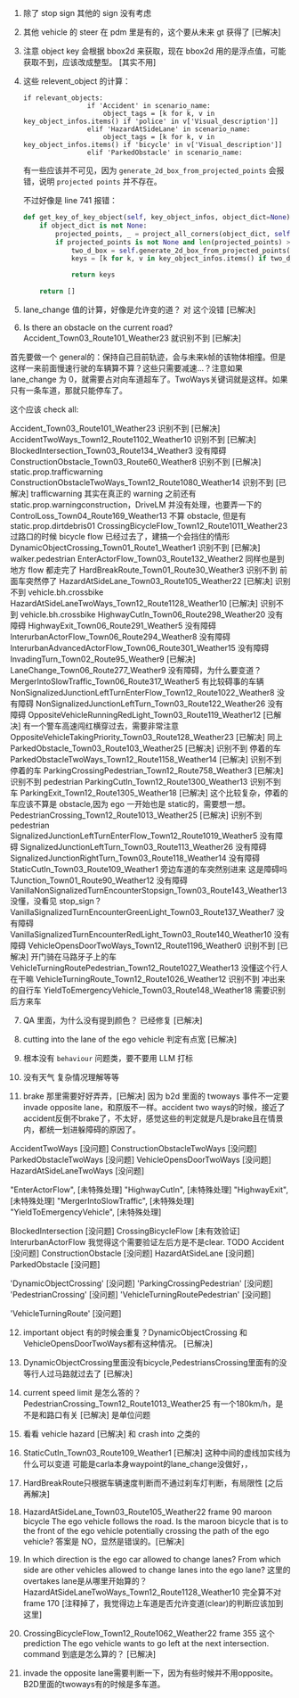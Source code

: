 1. 除了 stop sign 其他的 sign 没有考虑

2. 其他 vehicle 的 steer 在 pdm 里是有的，这个要从未来 gt 获得了 [已解决]

3. 注意 object key 会根据 bbox2d 来获取，现在 bbox2d 用的是浮点值，可能获取不到，应该改成整型。 [其实不用]

4. 这些 relevent_object 的计算：

	```
	if relevant_objects:
		            if 'Accident' in scenario_name: 
		                object_tags = [k for k, v in key_object_infos.items() if 'police' in v['Visual_description']]      
		            elif 'HazardAtSideLane' in scenario_name: 
		                object_tags = [k for k, v in key_object_infos.items() if 'bicycle' in v['Visual_description']]    
		            elif 'ParkedObstacle' in scenario_name:
	```

	有一些应该并不可见，因为 `generate_2d_box_from_projected_points` 会报错，说明 `projected points` 并不存在。

	不过好像是 line 741 报错：

	```python
	def get_key_of_key_object(self, key_object_infos, object_dict=None):
		if object_dict is not None:
		    projected_points, _ = project_all_corners(object_dict, self.CAMERA_MATRIX, self.WORLD2CAM_FRONT)
		    if projected_points is not None and len(projected_points) > 0:
		        two_d_box = self.generate_2d_box_from_projected_points(projected_points)
		        keys = [k for k, v in key_object_infos.items() if two_d_box==v['2d_bbox']]

		        return keys
		
		return []
	```
	
5. lane_change 值的计算，好像是允许变的道？ 对 这个没错 [已解决]

6. Is there an obstacle on the current road? Accident_Town03_Route101_Weather23 就识别不到 [已解决]

首先要做一个 general的：保持自己目前轨迹，会与未来k帧的该物体相撞。但是这样一来前面慢速行驶的车辆算不算？这些只需要减速...？注意如果 lane_change 为 0，就需要占对向车道超车了。TwoWays关键词就是这样。如果只有一条车道，那就只能停车了。

这个应该 check all:

Accident_Town03_Route101_Weather23 识别不到 [已解决]
AccidentTwoWays_Town12_Route1102_Weather10 识别不到 [已解决]
BlockedIntersection_Town03_Route134_Weather3 没有障碍
ConstructionObstacle_Town03_Route60_Weather8 识别不到  [已解决] static.prop.trafficwarning 
ConstructionObstacleTwoWays_Town12_Route1080_Weather14 识别不到 [已解决] trafficwarning 其实在真正的 warning 之前还有 static.prop.warningconstruction，DriveLM 并没有处理，也要弄一下的
ControlLoss_Town04_Route169_Weather13 不算 obstacle, 但是有 static.prop.dirtdebris01
CrossingBicycleFlow_Town12_Route1011_Weather23 过路口的时候 bicycle flow 已经过去了，建搞一个会挡住的情形
DynamicObjectCrossing_Town01_Route1_Weather1 识别不到  [已解决] walker.pedestrian
EnterActorFlow_Town03_Route132_Weather2 同样也是到地方 flow 都走完了
HardBreakRoute_Town01_Route30_Weather3 识别不到 前面车突然停了
HazardAtSideLane_Town03_Route105_Weather22 [已解决] 识别不到 vehicle.bh.crossbike
HazardAtSideLaneTwoWays_Town12_Route1128_Weather10 [已解决] 识别不到 vehicle.bh.crossbike
HighwayCutIn_Town06_Route298_Weather20 没有障碍
HighwayExit_Town06_Route291_Weather5 没有障碍
InterurbanActorFlow_Town06_Route294_Weather8 没有障碍
InterurbanAdvancedActorFlow_Town06_Route301_Weather15 没有障碍
InvadingTurn_Town02_Route95_Weather9 [已解决]
LaneChange_Town06_Route277_Weather9 没有障碍，为什么要变道？
MergerIntoSlowTraffic_Town06_Route317_Weather5 有比较碍事的车辆
NonSignalizedJunctionLeftTurnEnterFlow_Town12_Route1022_Weather8 没有障碍
NonSignalizedJunctionLeftTurn_Town03_Route122_Weather26 没有障碍
OppositeVehicleRunningRedLight_Town03_Route119_Weather12 [已解决] 有一个警车高速闯红横穿过去，需要非常注意
OppositeVehicleTakingPriority_Town03_Route128_Weather23 [已解决] 同上
ParkedObstacle_Town03_Route103_Weather25 [已解决] 识别不到 停着的车
ParkedObstacleTwoWays_Town12_Route1158_Weather14 [已解决] 识别不到 停着的车
ParkingCrossingPedestrian_Town12_Route758_Weather3 [已解决] 识别不到 pedestrian
ParkingCutIn_Town12_Route1300_Weather13 识别不到 车
ParkingExit_Town12_Route1305_Weather18 [已解决] 这个比较复杂，停着的车应该不算是 obstacle,因为 ego 一开始也是 static的，需要想一想。
PedestrianCrossing_Town12_Route1013_Weather25 [已解决] 识别不到 pedestrian
SignalizedJunctionLeftTurnEnterFlow_Town12_Route1019_Weather5 没有障碍
SignalizedJunctionLeftTurn_Town03_Route113_Weather26 没有障碍
SignalizedJunctionRightTurn_Town03_Route118_Weather14 没有障碍
StaticCutIn_Town03_Route109_Weather1 旁边车道的车突然别进来 这是障碍吗
TJunction_Town01_Route90_Weather12 没有障碍
VanillaNonSignalizedTurnEncounterStopsign_Town03_Route143_Weather13 没懂，没看见 stop_sign？
VanillaSignalizedTurnEncounterGreenLight_Town03_Route137_Weather7 没有障碍
VanillaSignalizedTurnEncounterRedLight_Town03_Route140_Weather10 没有障碍
VehicleOpensDoorTwoWays_Town12_Route1196_Weather0 识别不到 [已解决] 开门骑在马路牙子上的车
VehicleTurningRoutePedestrian_Town12_Route1027_Weather13 没懂这个行人在干嘛
VehicleTurningRoute_Town12_Route1026_Weather12 识别不到 冲出来的自行车
YieldToEmergencyVehicle_Town03_Route148_Weather18 需要识别后方来车

7. QA 里面，为什么没有提到颜色？ 已经修复 [已解决]

8. cutting into the lane of the ego vehicle 判定有点宽 [已解决]

9. 根本没有 `behaviour` 问题类，要不要用 LLM 打标

10. 没有天气 复杂情况理解等等

11. brake 那里需要好好弄弄，[已解决] 因为 b2d 里面的 twoways 事件不一定要 invade opposite lane，和原版不一样。accident two ways的时候，接近了accident反倒不brake了，不太好，感觉这些的判定就是凡是brake且在情景内，都统一划进躲障碍的原因了。

AccidentTwoWays [没问题]
ConstructionObstacleTwoWays [没问题]
ParkedObstacleTwoWays [没问题]
VehicleOpensDoorTwoWays [没问题]
HazardAtSideLaneTwoWays [没问题]

"EnterActorFlow", [未特殊处理]
"HighwayCutIn",  [未特殊处理]
"HighwayExit",  [未特殊处理]
"MergerIntoSlowTraffic", [未特殊处理]
"YieldToEmergencyVehicle", [未特殊处理]

BlockedIntersection [没问题]
CrossingBicycleFlow [未有效验证]
InterurbanActorFlow 我觉得这个需要验证左后方是不是clear. TODO
Accident [没问题]
ConstructionObstacle [没问题]
HazardAtSideLane [没问题]
ParkedObstacle [没问题]

'DynamicObjectCrossing' [没问题]
'ParkingCrossingPedestrian' [没问题]
'PedestrianCrossing' [没问题]
'VehicleTurningRoutePedestrian' [没问题]

'VehicleTurningRoute' [没问题]

12. important object 有的时候会重复？DynamicObjectCrossing 和 VehicleOpensDoorTwoWays都有这种情况。 [已解决]

13. DynamicObjectCrossing里面没有bicycle,PedestriansCrossing里面有的没等行人过马路就过去了 [已解决]

14. current speed limit 是怎么答的？PedestrianCrossing_Town12_Route1013_Weather25 有一个180km/h，是不是和路口有关 [已解决] 是单位问题

15. 看看 vehicle hazard [已解决] 和 crash into 之类的

16. StaticCutIn_Town03_Route109_Weather1 [已解决] 这种中间的虚线加实线为什么可以变道 可能是carla本身waypoint的lane_change没做好，，

17. HardBreakRoute只根据车辆速度判断而不通过刹车灯判断，有局限性 [之后再解决]

18. HazardAtSideLane_Town03_Route105_Weather22 frame 90 maroon bicycle The ego vehicle follows the road. Is the maroon bicycle that is to the front of the ego vehicle potentially crossing the path of the ego vehicle? 答案是 NO，显然是错误的。[已解决]

19. In which direction is the ego car allowed to change lanes? From which side are other vehicles allowed to change lanes into the ego lane? 这里的overtakes lane是从哪里开始算的？ HazardAtSideLaneTwoWays_Town12_Route1128_Weather10 完全算不对 frame 170 [注释掉了，我觉得边上车道是否允许变道(clear)的判断应该加到这里]

20. CrossingBicycleFlow_Town12_Route1062_Weather22 frame 355 这个prediction The ego vehicle wants to go left at the next intersection. command 到底是怎么算的？ [已解决]

21. invade the opposite lane需要判断一下，因为有些时候并不用opposite。B2D里面的twoways有的时候是多车道。
